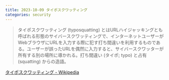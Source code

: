 ```yaml
---
title: 2023-10-09 タイポスクワッティング
categories: security
---
```


> タイポスクワッティング (typosquatting) とはURLハイジャッキングとも呼ばれる形態のサイバースクワッティングで、インターネットユーザーがWebブラウザにURLを入力する際に犯す打ち間違いを利用するものである。ユーザーが誤ったURLを偶然に入力すると、サイバースクワッターが所有する別の場所に導かれる。打ち間違い (タイポ; typo) と占有 (squatting) からの造語。

[タイポスクワッティング - Wikipedia](https://ja.wikipedia.org/wiki/%E3%82%BF%E3%82%A4%E3%83%9D%E3%82%B9%E3%82%AF%E3%83%AF%E3%83%83%E3%83%86%E3%82%A3%E3%83%B3%E3%82%B0)

